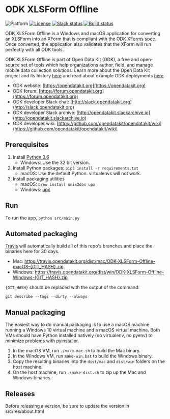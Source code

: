 # ODK XLSForm Offline
![Platform](https://img.shields.io/badge/platform-Python-blue.svg)
[![License](https://img.shields.io/badge/license-Apache%202.0-blue.svg)](https://opensource.org/licenses/Apache-2.0)
[![Slack status](http://slack.opendatakit.org/badge.svg)](http://slack.opendatakit.org)
[![Build status](https://api.travis-ci.org/opendatakit/xlsform-offline.svg?branch=master)](https://travis-ci.org/github/opendatakit/xlsform-offline)

ODK XLSForm Offline is a Windows and macOS application for converting an XLSForm into an XForm that is compliant with the [ODK XForms spec](http://opendatakit.github.io/xforms-spec). Once converted, the application also validates that the XForm will run perfectly with all ODK tools.
   
ODK XLSForm Offline is part of Open Data Kit (ODK), a free and open-source set of tools which help organizations author, field, and manage mobile data collection solutions. Learn more about the Open Data Kit project and its history [here](https://opendatakit.org/about/) and read about example ODK deployments [here](https://opendatakit.org/about/deployments/).

* ODK website: [https://opendatakit.org](https://opendatakit.org)
* ODK forum: [https://forum.opendatakit.org](https://forum.opendatakit.org)
* ODK developer Slack chat: [http://slack.opendatakit.org](http://slack.opendatakit.org) 
* ODK developer Slack archive: [http://opendatakit.slackarchive.io](http://opendatakit.slackarchive.io) 
* ODK developer wiki: [https://github.com/opendatakit/opendatakit/wiki](https://github.com/opendatakit/opendatakit/wiki)

## Prerequisites

1. Install [Python 3.6](https://www.python.org/downloads/)
	* Windows: Use the 32 bit version.
1. Install Python packages: ``pip3 install -r requirements.txt``
	* macOS: Use the default Python. virtualenvs will not work.
1. Install packaging utilities
	* macOS: ``brew install unix2dos upx``
	* Windows: [upx](https://upx.github.io/)

## Run

To run the app, `python src/main.py`

## Automated packaging

[Travis](https://travis-ci.com/) will automatically build all of this repo's branches and place the binaries here for 30 days.

* Mac: https://travis.opendatakit.org/dist/mac/ODK-XLSForm-Offline-macOS-{GIT_HASH}.zip
* Windows: https://travis.opendatakit.org/dist/win/ODK-XLSForm-Offline-Windows-{GIT_HASH}.zip

`{GIT_HASH}` should be replaced with the output of the command:
```shell 
git describe --tags --dirty --always
```

## Manual packaging

The easiest way to do manual packaging is to use a macOS machine running a Windows 10 virtual machine and a macOS virtual machine. Both VMs should have Python installed natively (no virtualenv, no pyenv) to minimize problems with pyinstaller.

1. In the macOS VM, run `./make-mac.sh` to build the Mac binary.
1. In the Windows VM, run `make-win.bat` to build the Windows binary.
1. Copy the resulting binaries into the `dist/mac` and `dist/win` folders on the host machine.
1. On the host machine, run `./make-dist.sh` to zip up the Mac and Windows binaries.

## Releases

Before releasing a version, be sure to update the version in src/res/about.html